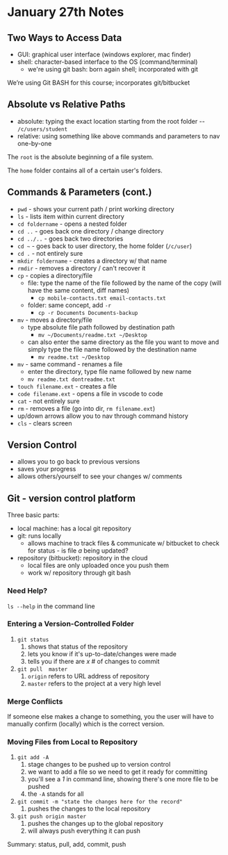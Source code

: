 # January 27th Notes

## Two Ways to Access Data

- GUI: graphical user interface (windows explorer, mac finder)
- shell: character-based interface to the OS (command/terminal)
  - we're using git bash: born again shell; incorporated with git

We’re using Git BASH for this course; incorporates git/bitbucket

## Absolute vs Relative Paths

- absolute: typing the exact location starting from the root folder -- `/c/users/student`
- relative: using something like above commands and parameters to nav one-by-one

The `root` is the absolute beginning of a file system.

The `home` folder contains all of a certain user's folders.

## Commands & Parameters (cont.)

- `pwd` - shows your current path / print working directory
- `ls` - lists item within current directory
- `cd foldername` - opens a nested folder
- `cd ..` - goes back one directory / change directory
- `cd ../..` - goes back two directories
- `cd ~` - goes back to user directory, the home folder (`/c/user`)
- `cd .` - not entirely sure
- `mkdir foldername` - creates a directory w/ that name
- `rmdir` - removes a directory / can't recover it
- `cp` - copies a directory/file
  - file: type the name of the file followed by the name of the copy (will have the same content, diff names)
    - `cp mobile-contacts.txt email-contacts.txt`
  - folder: same concept, add `-r`
    - `cp -r Documents Documents-backup`
- `mv` - moves a directory/file
  - type absolute file path followed by destination path
    - `mv ~/Documents/readme.txt ~/Desktop`
  - can also enter the same directory as the file you want to move and simply type the file name followed by the destination name
    - `mv readme.txt ~/Desktop`
- `mv` - same command - renames a file
  - enter the directory, type file name followed by new name
  - `mv readme.txt dontreadme.txt`
- `touch filename.ext` - creates a file
- `code filename.ext` - opens a file in vscode to code
- `cat` - not entirely sure
- `rm` - removes a file (go into dir, `rm filename.ext`)
- up/down arrows allow you to nav through command history
- `cls` - clears screen

## Version Control

- allows you to go back to previous versions
- saves your progress
- allows others/yourself to see your changes w/ comments

## Git - version control platform

Three basic parts:

- local machine: has a local git repository
- git: runs locally
  - allows machine to track files & communicate w/ bitbucket to check for status - is file *a* being updated?
- repository (bitbucket): repository in the cloud
  - local files are only uploaded once you push them
  - work w/ repository through git bash

### Need Help?

`ls --help` in the command line

### Entering a Version-Controlled Folder

1) `git status`
   1) shows that status of the repository
   2) lets you know if it's up-to-date/changes were made
   3) tells you if there are *x* # of changes to commit
2) `git pull  master`
   1) `origin` refers to URL address of repository
   2) `master` refers to the project at a very high level

### Merge Conflicts

If someone else makes a change to something, you the user will have to manually confirm (locally) which is the correct version.

### Moving Files from Local to Repository

1) `git add -A`
   1) stage changes to be pushed up to version control
   2) we want to add a file so we need to get it ready for committing
   3) you'll see a *1* in command line, showing there's one more file to be pushed
   4) the `-A` stands for all
2) `git commit -m "state the changes here for the record"`
   1) pushes the changes to the local repository
3) `git push origin master`
   1) pushes the changes up to the global repository
   2) will always push everything it can push

Summary: status, pull, add, commit, push